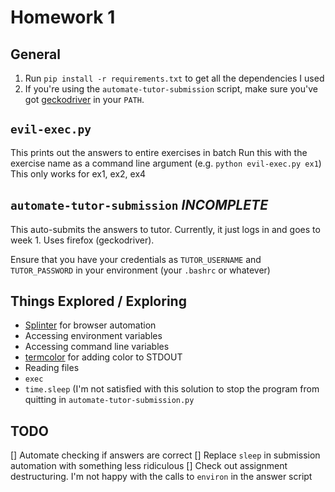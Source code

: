 # Homework 1

## General
1. Run `pip install -r requirements.txt` to get all the dependencies I used
1. If you're using the `automate-tutor-submission` script, make sure you've got [geckodriver](https://github.com/mozilla/geckodriver/releases) in your `PATH`.

## `evil-exec.py`
This prints out the answers to entire exercises in batch
Run this with the exercise name as a command line argument (e.g. `python
evil-exec.py ex1`)
This only works for ex1, ex2, ex4

## `automate-tutor-submission` _INCOMPLETE_
This auto-submits the answers to tutor.
Currently, it just logs in and goes to week 1. Uses firefox (geckodriver).

Ensure that you have your credentials as `TUTOR_USERNAME` and `TUTOR_PASSWORD` in your environment (your `.bashrc` or whatever)

## Things Explored / Exploring
- [Splinter](https://github.com/cobrateam/splinter) for browser automation
- Accessing environment variables
- Accessing command line variables
- [termcolor](https://pypi.python.org/pypi/termcolor) for adding color to STDOUT
- Reading files
- `exec`
- `time.sleep` (I'm not satisfied with this solution to stop the program from quitting in `automate-tutor-submission.py`

## TODO
[] Automate checking if answers are correct
[] Replace `sleep` in submission automation with something less ridiculous
[] Check out assignment destructuring. I'm not happy with the calls to `environ` in the answer script
